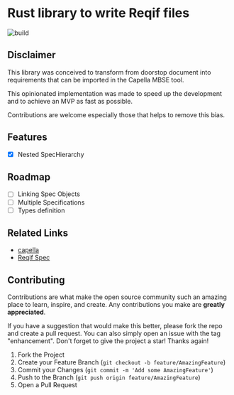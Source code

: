 # Rust library to write Reqif files
![build](https://github.com/invap/reqif-rs/actions/workflows/rust.yml/badge.svg)
## Disclaimer
This library was conceived to transform from doorstop document into requirements that can be imported in the Capella MBSE tool.

This opinionated implementation was made to speed up the development and to achieve an MVP as fast as possible.

Contributions are welcome especially those that helps to remove this bias.

## Features
- [x] Nested SpecHierarchy

## Roadmap
- [ ] Linking Spec Objects
- [ ] Multiple Specifications
- [ ] Types definition

## Related Links
- [capella](https://mbse-capella.org/)
- [Reqif Spec](https://www.omg.org/spec/ReqIF/1.1/PDF/)

## Contributing

Contributions are what make the open source community such an amazing place to learn, inspire, and create. Any contributions you make are **greatly appreciated**.

If you have a suggestion that would make this better, please fork the repo and create a pull request. You can also simply open an issue with the tag "enhancement".
Don't forget to give the project a star! Thanks again!

1. Fork the Project
2. Create your Feature Branch (`git checkout -b feature/AmazingFeature`)
3. Commit your Changes (`git commit -m 'Add some AmazingFeature'`)
4. Push to the Branch (`git push origin feature/AmazingFeature`)
5. Open a Pull Request
